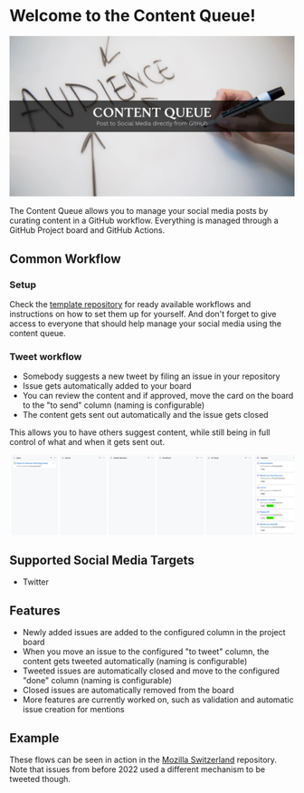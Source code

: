 # Welcome to the Content Queue!

![Banner](./profile/images/banner.webp)

The Content Queue allows you to manage your social media posts by curating content in a GitHub workflow. Everything is managed through a GitHub Project board and GitHub Actions.

## Common Workflow

### Setup

Check the [template repository](https://github.com/content-queue/template) for ready available workflows and instructions on how to set them up for yourself.
And don't forget to give access to everyone that should help manage your social media using the content queue.

### Tweet workflow

* Somebody suggests a new tweet by filing an issue in your repository
* Issue gets automatically added to your board
* You can review the content and if approved, move the card on the board to the "to send" column (naming is configurable)
* The content gets sent out automatically and the issue gets closed

This allows you to have others suggest content, while still being in full control of what and when it gets sent out.

![Board screenshot](./profile/images/board.webp)

## Supported Social Media Targets

* Twitter

## Features

* Newly added issues are added to the configured column in the project board
* When you move an issue to the configured "to tweet" column, the content gets tweeted automatically (naming is configurable)
* Tweeted issues are automatically closed and move to the configured "done" column (naming is configurable)
* Closed issues are automatically removed from the board
* More features are currently worked on, such as validation and automatic issue creation for mentions

## Example

These flows can be seen in action in the [Mozilla Switzerland](https://github.com/mozillach/tweets/) repository. Note that issues from before 2022 used a different mechanism to be tweeted though.
